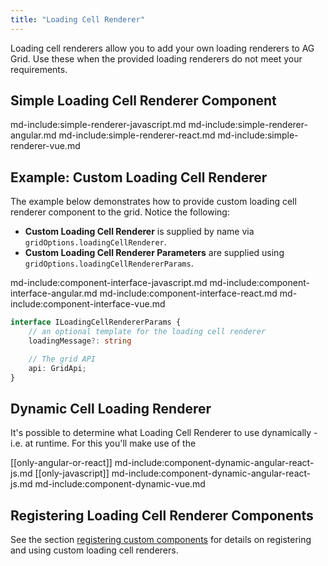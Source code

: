 ```yaml
---
title: "Loading Cell Renderer"
---
```


Loading cell renderers allow you to add your own loading renderers to AG Grid. Use these when the provided loading renderers do not meet your requirements.

## Simple Loading Cell Renderer Component

md-include:simple-renderer-javascript.md
md-include:simple-renderer-angular.md
md-include:simple-renderer-react.md
md-include:simple-renderer-vue.md
 
## Example: Custom Loading Cell Renderer

The example below demonstrates how to provide custom loading cell renderer component to the grid. Notice the following:
 
- **Custom Loading Cell Renderer** is supplied by name via `gridOptions.loadingCellRenderer`.
- **Custom Loading Cell Renderer Parameters** are supplied using `gridOptions.loadingCellRendererParams`.

<grid-example title='Custom Loading Cell Renderer' name='custom-loading-cell-renderer' type='generated' options='{ "enterprise": true, "modules": ["serverside"], "extras": ["fontawesome"] }'></grid-example>

md-include:component-interface-javascript.md
md-include:component-interface-angular.md
md-include:component-interface-react.md
md-include:component-interface-vue.md

```ts
interface ILoadingCellRendererParams {
    // an optional template for the loading cell renderer
    loadingMessage?: string

    // The grid API
    api: GridApi;
}
```

## Dynamic Cell Loading Renderer

It's possible to determine what Loading Cell Renderer to use dynamically - i.e. at runtime. For this you'll make use of the

[[only-angular-or-react]]
md-include:component-dynamic-angular-react-js.md
[[only-javascript]]
md-include:component-dynamic-angular-react-js.md
md-include:component-dynamic-vue.md

## Registering Loading Cell Renderer Components

See the section [registering custom components](/components/#registering-custom-components) for details on registering and using custom loading cell renderers.

